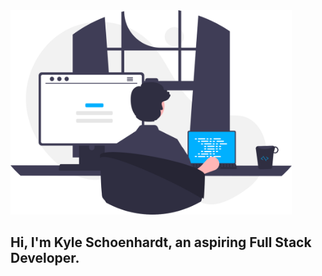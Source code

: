 <img src="images/programmer.svg" width="450px">


<h2>Hi, I'm Kyle Schoenhardt, an aspiring Full Stack Developer.</h2>

